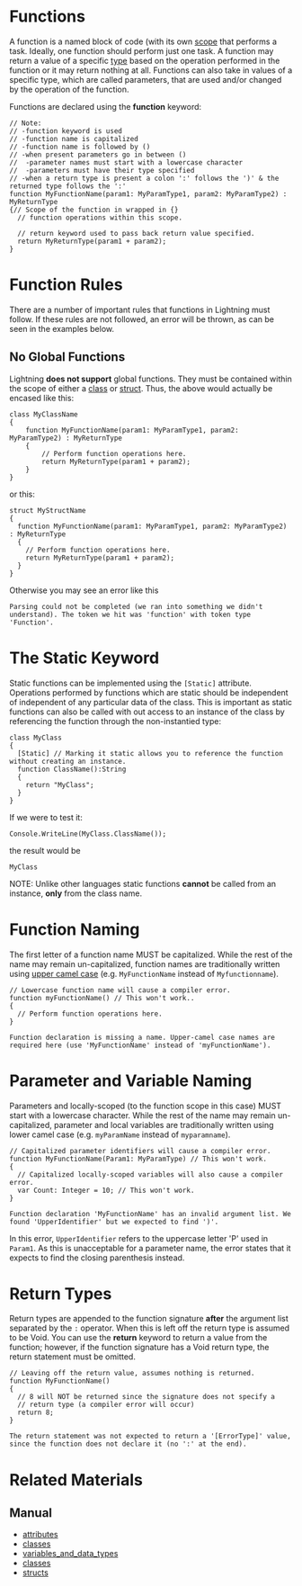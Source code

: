 # Functions
A function is a named block of code (with its own [scope](https://github.com/PlasmaEngine/PlasmaDocs/blob/master/plasma_editor_documentation/plasmamanual/lightning_in_plasma/variables_and_data_types.markdown#scope) that performs a task. Ideally, one function should perform just one task. A function may return a value of a specific [type](https://github.com/PlasmaEngine/PlasmaDocs/blob/master/plasma_editor_documentation/plasmamanual/lightning_in_plasma/variables_and_data_types.markdown) based on the operation performed in the function or it may return nothing at all. Functions can also take in values of a specific type, which are called parameters, that are used and/or changed by the operation of the function.

Functions are declared using the **function** keyword:
```lang=csharp, name=Function Declaration
// Note:
// -function keyword is used
// -function name is capitalized
// -function name is followed by ()
// -when present parameters go in between ()
//  -parameter names must start with a lowercase character
//  -parameters must have their type specified
// -when a return type is present a colon ':' follows the ')' & the returned type follows the ':'
function MyFunctionName(param1: MyParamType1, param2: MyParamType2) : MyReturnType
{// Scope of the function in wrapped in {}
  // function operations within this scope.
  
  // return keyword used to pass back return value specified.
  return MyReturnType(param1 + param2);
}
```


 # Function Rules

There are a number of important rules that functions in Lightning must follow. If these rules are not followed, an error will be thrown, as can be seen in the examples below. 

 ## No Global Functions
Lightning **does not support** global functions. They must be contained within the scope of either a [class](https://github.com/PlasmaEngine/PlasmaDocs/blob/master/plasma_editor_documentation/plasmamanual/lightning_in_plasma/classes.markdown) or [struct](https://github.com/PlasmaEngine/PlasmaDocs/blob/master/plasma_editor_documentation/plasmamanual/lightning_in_plasma/structs.markdown). Thus, the above would actually be encased like this:

```lang=csharp, name=Function Defined Within a Class
class MyClassName
{
    function MyFunctionName(param1: MyParamType1, param2: MyParamType2) : MyReturnType
    {
        // Perform function operations here.
        return MyReturnType(param1 + param2);
    }
}
```

or this:
```lang=csharp, name=Function Defined Within a Struct
struct MyStructName
{
  function MyFunctionName(param1: MyParamType1, param2: MyParamType2) : MyReturnType
  {
    // Perform function operations here.
    return MyReturnType(param1 + param2);
  }
}
```
Otherwise you may see an error like this

```name=Console Window
Parsing could not be completed (we ran into something we didn't understand). The token we hit was 'function' with token type 'Function'.
```

 # The Static Keyword
Static functions can be implemented using the `[Static]` attribute. Operations performed by functions which are static should be independent of independent of any particular data of the class. This is important as static functions can also be called with out access to an instance of the class by referencing the function through the non-instantied type:

```lang=csharp, name=Static Function
class MyClass
{
  [Static] // Marking it static allows you to reference the function without creating an instance.
  function ClassName():String
  {
    return "MyClass";
  }
}
```
If we were to test it:
```
Console.WriteLine(MyClass.ClassName());
```
the result would be

```name=ConsoleWindow
MyClass
```
NOTE: Unlike other languages static functions **cannot** be called from an instance, **only** from the class name.

 # Function Naming

The first letter of a function name MUST be capitalized. While the rest of the name may remain un-capitalized, function names are traditionally written using [upper camel case](https://en.wikipedia.org/wiki/Camel_case) (e.g. `MyFunctionName` instead of `Myfunctionname`).

```lang=csharp, name=Incorrect Function Name
// Lowercase function name will cause a compiler error.
function myFunctionName() // This won't work..
{
  // Perform function operations here.
}
```

```name=Console Window
Function declaration is missing a name. Upper-camel case names are required here (use 'MyFunctionName' instead of 'myFunctionName').
```

 # Parameter and Variable Naming

Parameters and locally-scoped (to the function scope in this case) MUST start with a lowercase character. While the rest of the name may remain un-capitalized, parameter and local variables are traditionally written using lower camel case (e.g. `myParamName` instead of `myparamname`).

```lang=csharp, name=Incorrect Parameter Name
// Capitalized parameter identifiers will cause a compiler error.
function MyFunctionName(Param1: MyParamType) // This won't work.
{
  // Capitalized locally-scoped variables will also cause a compiler error.
  var Count: Integer = 10; // This won't work.
}
```

```name=Console Window
Function declaration 'MyFunctionName' has an invalid argument list. We found 'UpperIdentifier' but we expected to find ')'.
```
In this error, `UpperIdentifier` refers to the uppercase letter 'P' used in `Param1`. As this is unacceptable for a parameter name, the error states that it expects to find the closing parenthesis instead.

 # Return Types

Return types are appended to the function signature **after** the argument list separated by the `:` operator. When this is left off the return type is assumed to be Void. You can use the **return** keyword to return a value from the function; however, if the function signature has a Void return type, the return statement must be omitted.

```lang=csharp, name=Using return Without Specifying Return Type
// Leaving off the return value, assumes nothing is returned.
function MyFunctionName()
{
  // 8 will NOT be returned since the signature does not specify a 
  // return type (a compiler error will occur)
  return 8;
}
```

```name=Console Window
The return statement was not expected to return a '[ErrorType]' value, since the function does not declare it (no ':' at the end).
```

 # Related Materials
 ## Manual
- [attributes](https://github.com/PlasmaEngine/PlasmaDocs/blob/master/plasma_editor_documentation/plasmamanual/lightning_in_plasma/attributes.markdown)
- [classes](https://github.com/PlasmaEngine/PlasmaDocs/blob/master/plasma_editor_documentation/plasmamanual/lightning_in_plasma/classes.markdown)
- [variables_and_data_types](https://github.com/PlasmaEngine/PlasmaDocs/blob/master/plasma_editor_documentation/plasmamanual/lightning_in_plasma/variables_and_data_types.markdown)
- [classes](https://github.com/PlasmaEngine/PlasmaDocs/blob/master/plasma_editor_documentation/plasmamanual/lightning_in_plasma/classes.markdown)
- [structs](https://github.com/PlasmaEngine/PlasmaDocs/blob/master/plasma_editor_documentation/plasmamanual/lightning_in_plasma/structs.markdown)
 

 